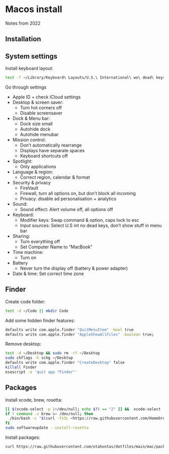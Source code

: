 # Macos install

Notes from 2022

## Installation

## System settings

Install keyboard layout:

```sh
test -f ~/Library/Keyboard\ Layouts/U.S.\ International\ wo\ dead\ keys.keylayout || curl https://raw.githubusercontent.com/otahontas/dotfiles/main/mac/files/U.S.%20International%20wo%20dead%20keys.keylayout --output ~/Library/Keyboard\ Layouts/U.S.\ International\ wo\ dead\ keys.keylayout
```

Go through settings

- Apple ID + check iCloud settings
- Desktop & screen saver:
  - Turn hot corners off
  - Disable screensaver
- Dock & Menu bar:
  - Dock size small
  - Autohide dock
  - Autohide menubar
- Mission control:
  - Don’t automatically rearrange
  - Displays have separate spaces
  - Keyboard shortcuts off
- Spotlight:
  - Only applications
- Language & region:
  - Correct region, calendar & format
- Security & privacy
  - FireVault
  - Firewall, turn all options on, but don’t block all incoming
  - Privacy: disable ad personalisation + analytics
- Sound:
  - Sound effect: Alert volume off, all options off
- Keyboard:
  - Modifier keys: Swap command & option, caps lock to esc
  - Input sources: Select U.S int no dead keys, don’t show stuff in menu bar
- Sharing:
  - Turn everything off
  - Set Computer Name to “MacBook”
- Time machine:
  - Turn on
- Battery
  - Never turn the display off (battery & power adapter)
- Date & time: Set correct time zone

## Finder

Create code folder:

```sh
test -d ~/Code || mkdir Code
```

Add some hidden finder features:

```sh
defaults write com.apple.finder "QuitMenuItem" -bool true
defaults write com.apple.finder "AppleShowAllFiles" -boolean true;
```

Remove desktop:

```bash
test -d ~/Desktop && sudo rm -rf ~/Desktop
sudo chflags -h schg ~/Desktop
defaults write com.apple.finder "CreateDesktop" false
killall Finder
osascript -e 'quit app "Finder"'
```

## Packages

Install xcode, brew, rosetta:

```sh
[[ $(xcode-select -p 1>/dev/null; echo $?) == "2" ]] &&  xcode-select --install
if ! command -v brew &> /dev/null; then
  /bin/bash -c "$(curl -fsSL <https://raw.githubusercontent.com/Homebrew/install/HEAD/install.sh>)"
fi
sudo softwareupdate --install-rosetta
```

Install packages:

```sh
curl https://raw.githubusercontent.com/otahontas/dotfiles/main/mac/packages/Brewfile | brew bundle --file=-
```
